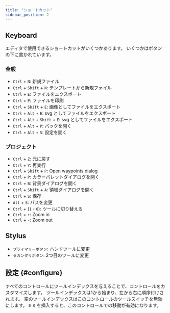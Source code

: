 ```yaml
---
title: "ショートカット"
sidebar_position: 2
---
```



## Keyboard

エディタで使用できるショートカットがいくつかあります。 いくつかはボタンの下に書かれています。

### 全般

* `Ctrl` + `N`: 新規ファイル
* `Ctrl` + `Shift` + `N`: テンプレートから新規ファイル
* `Ctrl` + `E`: ファイルをエクスポート
* `Ctrl` + `P`: ファイルを印刷
* `Ctrl` + `Shift` + `E`: 画像としてファイルをエクスポート
* `Ctrl` + `Alt` + `E`: svg としてファイルをエクスポート
* `Ctrl` + `Alt` + `Shift` + `E`: svg としてファイルをエクスポート
* `Ctrl` + `Alt` + `P`: パックを開く
* `Ctrl` + `Alt` + `S`: 設定を開く

### プロジェクト

* `Ctrl` + `Z`: 元に戻す
* `Ctrl` + `Y`: 再実行
* `Ctrl` + `Shift` + `P`: Open waypoints dialog
* `Ctrl` + `P`: カラーパレットダイアログを開く
* `Ctrl` + `B`: 背景ダイアログを開く
* `Ctrl` + `Shift` + `A`: 領域ダイアログを開く
* `Ctrl` + `S`: 保存
* `Alt` + `S`: パスを変更
* `Ctrl` + (`1` - `0`): ツールに切り替える
* `Ctrl` + `+`: Zoom in
* `Ctrl` + `-`: Zoom out

## Stylus

* `プライマリーボタン`: ハンドツールに変更
* `セカンダリボタン`: 2つ目のツールに変更

## 設定 {#configure}

すべてのコントロールにツールインデックスを与えることで、コントロールをカスタマイズします。 ツールインデックスは1から始まり、左から右に順序付けされます。 空のツールインデックスはこのコントロールのツールスイッチを無効にします。 `0 0` を挿入すると、このコントロールでの移動が有効になります。
